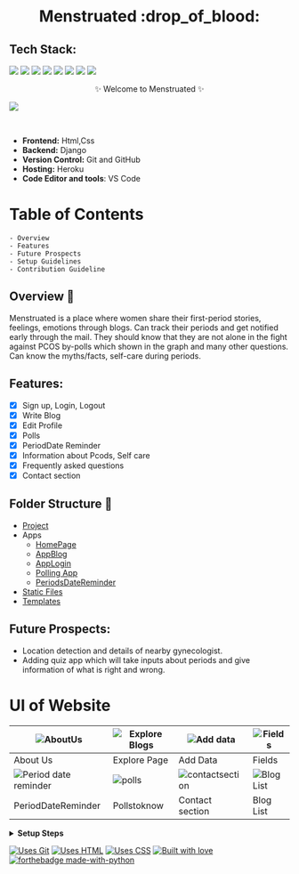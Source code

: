<h1 align="center">
             Menstruated :drop_of_blood:
</h1>

## Tech Stack:

<img src="https://img.shields.io/badge/html5%20-%23E34F26.svg?&style=for-the-badge&logo=html5&logoColor=white"/> <img src="https://img.shields.io/badge/css3%20-%231572B6.svg?&style=for-the-badge&logo=css3&logoColor=white"/> <img src="https://img.shields.io/badge/python%20-%2314354C.svg?&style=for-the-badge&logo=python&logoColor=white"/> <img src="https://img.shields.io/badge/django%20-%23092E20.svg?&style=for-the-badge&logo=django&logoColor=white"/> <img src="https://img.shields.io/badge/markdown-%23000000.svg?&style=for-the-badge&logo=markdown&logoColor=white"/> <img src="https://img.shields.io/badge/github%20-%23121011.svg?&style=for-the-badge&logo=github&logoColor=white"/> <img src="https://img.shields.io/badge/heroku%20-%23430098.svg?&style=for-the-badge&logo=heroku&logoColor=white"/> <img src ="https://img.shields.io/badge/sqlite-%2307405e.svg?&style=for-the-badge&logo=sqlite&logoColor=white"/>


<p align="center">
    ✨ Welcome to Menstruated ✨ <br />
  
  ![](https://github.com/yashikajotwani12/Menstruated/blob/master/menstruated.gif)
    
</p>
<br />



- **Frontend:** Html,Css
- **Backend:** Django
- **Version Control:** Git and GitHub
- **Hosting:** Heroku
- **Code Editor and tools**: VS Code




# Table of Contents

    - Overview
    - Features
    - Future Prospects
    - Setup Guidelines
    - Contribution Guideline
    

## Overview 🔨
Menstruated is a place where women share their first-period stories, feelings, emotions through blogs. Can track their periods and get notified early through the mail. They should know that they are not alone in the fight against PCOS by-polls which shown in the graph and many other questions. Can know the myths/facts, self-care during periods.

## Features:

- [x] Sign up, Login, Logout
- [x] Write Blog
- [x] Edit Profile
- [x] Polls
- [x] PeriodDate Reminder
- [x] Information about Pcods, Self care
- [x] Frequently asked questions
- [x] Contact section

## Folder Structure  📒
* [Project](https://github.com/yashikajotwani12/Menstruated/tree/master/StainStrong)
* Apps
    - [HomePage](https://github.com/yashikajotwani12/Menstruated/tree/master/Home)
    - [AppBlog](https://github.com/yashikajotwani12/Menstruated/tree/master/App_Blog)
    - [AppLogin](https://github.com/yashikajotwani12/Menstruated/tree/master/App_Login)
    - [Polling App](https://github.com/yashikajotwani12/Poll)
    - [PeriodsDateReminder](https://github.com/yashikajotwani12/PeriodsDateReminder)
* [Static Files](https://github.com/yashikajotwani12/Menstruated/tree/master/static)
* [Templates](https://github.com/yashikajotwani12/Menstruated/tree/master/templates)


## Future Prospects:

- Location detection and details of nearby gynecologist.
- Adding quiz app which will take inputs about periods and give information of what is right and wrong.


# UI of Website

| ![AboutUs](https://user-images.githubusercontent.com/77020164/124215057-f3bad700-db10-11eb-8f7c-f0d44d1b25b3.png) | ![Explore Blogs](https://user-images.githubusercontent.com/77020164/124214911-a6d70080-db10-11eb-811e-6eac01d9bca1.png) | ![Add data](https://user-images.githubusercontent.com/77020164/124214935-b2c2c280-db10-11eb-992e-109f4311f61c.png) | ![Fields](https://user-images.githubusercontent.com/77020164/124214915-a8a0c400-db10-11eb-845f-0c028258b207.png) | 
|-|-|-|-|
| About Us | Explore Page | Add Data | Fields |
| ![Period date reminder](https://user-images.githubusercontent.com/77020164/124214971-c5d59280-db10-11eb-9aed-2cc00df9d296.png)| ![polls](https://user-images.githubusercontent.com/77020164/124214993-d128be00-db10-11eb-98a8-58264ccc7c17.png) | ![contactsection](https://user-images.githubusercontent.com/77020164/124214900-a2124c80-db10-11eb-8ffb-23fb22e67857.png) | ![Blog List](https://user-images.githubusercontent.com/77020164/124214942-b5bdb300-db10-11eb-90e6-a348769bbb44.png) |
| PeriodDateReminder | Pollstoknow | Contact section | Blog List |


 <details>
  <summary><strong>Setup Steps</strong></summary>
  
- Setup Virtual environment
```
$ python3 -m venv env
```
- Activate the virtual environment
```
$ source env/bin/activate
```
- Install dependencies using
```
$ pip install -r requirements.txt
```
- Make migrations using
```
$ python manage.py makemigrations
```
- Migrate Database
```
$ python manage.py migrate
```
- Create a superuser
```
$ python manage.py createsuperuser
```
- Run server using
```
$ python manage.py runserver
``` 
  
</details>

[![Uses Git](https://forthebadge.com/images/badges/uses-git.svg)](https://github.com/yashikajotwani12/Menstruated) [![Uses HTML](https://forthebadge.com/images/badges/uses-html.svg)](https://github.com/yashikajotwani12/Menstruated) [![Uses CSS](https://forthebadge.com/images/badges/uses-css.svg)](https://github.com/yashikajotwani12/Menstruated) 
[![Built with love](https://forthebadge.com/images/badges/built-by-developers.svg)](https://github.com/yashikajotwani12/Menstruated) [![forthebadge made-with-python](http://ForTheBadge.com/images/badges/made-with-python.svg)](https://github.com/yashikajotwani12/Menstruated)

